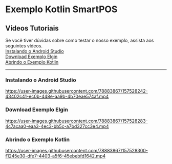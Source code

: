 # Exemplo Kotlin SmartPOS

## Vídeos Tutoriais
Se você tiver dúvidas sobre como testar o nosso exemplo, assista aos seguintes vídeos.
<br>
[Instalando o Android Studio](#instalando-o-android-studio)
<br>
[Download Exemplo Elgin](#download-exemplo-elgin)
<br>
[Abrindo o Exemplo Kotlin](#abrindo-o-exemplo-kotlin)

<hr>

### Instalando o Android Studio


https://user-images.githubusercontent.com/78883867/157528242-43402c41-ec0b-448e-aa9b-4b70eae574af.mp4


### Download Exemplo Elgin


https://user-images.githubusercontent.com/78883867/157528283-4c7acaa0-eaa3-4ec3-bb5c-a7bd327cc3e4.mp4


### Abrindo o Exemplo Kotlin


https://user-images.githubusercontent.com/78883867/157528300-f1245e30-dfe7-4403-a5f6-45ebebfd1642.mp4


